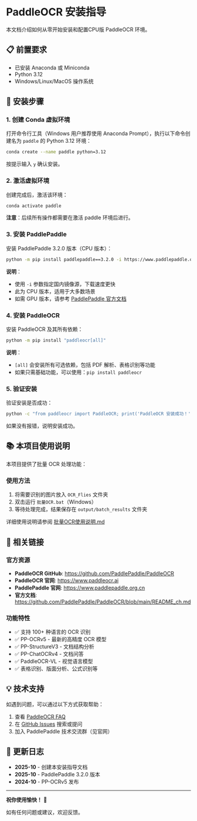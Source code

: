# PaddleOCR 安装指导

本文档介绍如何从零开始安装和配置CPU版 PaddleOCR 环境。

## 📋 前置要求

- 已安装 Anaconda 或 Miniconda
- Python 3.12
- Windows/Linux/MacOS 操作系统

## 🚀 安装步骤

### 1. 创建 Conda 虚拟环境

打开命令行工具（Windows 用户推荐使用 Anaconda Prompt），执行以下命令创建名为 `paddle` 的 Python 3.12 环境：

```bash
conda create --name paddle python=3.12
```

按提示输入 `y` 确认安装。

### 2. 激活虚拟环境

创建完成后，激活该环境：

```bash
conda activate paddle
```

**注意**：后续所有操作都需要在激活 paddle 环境后进行。

### 3. 安装 PaddlePaddle

安装 PaddlePaddle 3.2.0 版本（CPU 版本）：

```bash
python -m pip install paddlepaddle==3.2.0 -i https://www.paddlepaddle.org.cn/packages/stable/cpu/
```

**说明**：
- 使用 `-i` 参数指定国内镜像源，下载速度更快
- 此为 CPU 版本，适用于大多数场景
- 如需 GPU 版本，请参考 [PaddlePaddle 官方文档](https://www.paddlepaddle.org.cn/)

### 4. 安装 PaddleOCR

安装 PaddleOCR 及其所有依赖：

```bash
python -m pip install "paddleocr[all]"
```

**说明**：
- `[all]` 会安装所有可选依赖，包括 PDF 解析、表格识别等功能
- 如果只需基础功能，可以使用：`pip install paddleocr`

### 5. 验证安装

验证安装是否成功：

```bash
python -c "from paddleocr import PaddleOCR; print('PaddleOCR 安装成功！')"
```

如果没有报错，说明安装成功。

## 📚 本项目使用说明

本项目提供了批量 OCR 处理功能：

### 使用方法

1. 将需要识别的图片放入 `OCR_Flies` 文件夹
2. 双击运行 `批量OCR.bat`（Windows）
3. 等待处理完成，结果保存在 `output/batch_results` 文件夹

详细使用说明请参阅 [批量OCR使用说明.md](./批量OCR使用说明.md)

## 🔗 相关链接

### 官方资源

- **PaddleOCR GitHub**: https://github.com/PaddlePaddle/PaddleOCR
- **PaddleOCR 官网**: https://www.paddleocr.ai
- **PaddlePaddle 官网**: https://www.paddlepaddle.org.cn
- **官方文档**: https://github.com/PaddlePaddle/PaddleOCR/blob/main/README_ch.md

### 功能特性

- ✅ 支持 100+ 种语言的 OCR 识别
- ✅ PP-OCRv5 - 最新的高精度 OCR 模型
- ✅ PP-StructureV3 - 文档结构分析
- ✅ PP-ChatOCRv4 - 文档问答
- ✅ PaddleOCR-VL - 视觉语言模型
- ✅ 表格识别、版面分析、公式识别等

## 💡 技术支持

如遇到问题，可以通过以下方式获取帮助：

1. 查看 [PaddleOCR FAQ](https://github.com/PaddlePaddle/PaddleOCR/blob/main/doc/doc_ch/FAQ.md)
2. 在 [GitHub Issues](https://github.com/PaddlePaddle/PaddleOCR/issues) 搜索或提问
3. 加入 PaddlePaddle 技术交流群（见官网）

## 📝 更新日志

- **2025-10** - 创建本安装指导文档
- **2025-10** - PaddlePaddle 3.2.0 版本
- **2024-10** - PP-OCRv5 发布

---

**祝你使用愉快！** 🎉

如有任何问题或建议，欢迎反馈。

